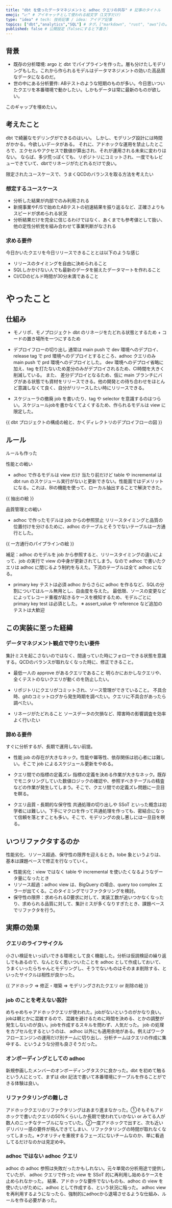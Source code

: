 ```yaml
---
title: "dbt を使ったデータマネジメントと adhoc クエリの共存" # 記事のタイトル
emoji: "📈" # アイキャッチとして使われる絵文字（1文字だけ）
type: "idea" # tech: 技術記事 / idea: アイデア記事
topics: ["dbt","analytics","SQL"] # タグ。["markdown", "rust", "aws"]のように指定する
published: false # 公開設定（falseにすると下書き）
---
```


## 背景
- 既存の分析環境: argo と dbt でパイプラインを作った。層も分けたしモデリングもした。これから作られるモデルはデータマネジメントの効いた高品質なデータになるのだ。
- 世の中にある分析要件: ABテストのような短期のものが多い。今日思いついたクエリを本番環境で動かしたい。しかもデータは常に最新のものが欲しい。

このギャップを埋めたい。

## 考えたこと

dbt で綺麗なモデリングができるのはいい。
しかし、モデリング設計には時間がかかる。今欲しいデータがある。
それに、アドホックな運用を禁止したところで、エクセルやアクセスで数値が算出され、それが運用される未来に変わりはない。
ならば、多少荒っぽくても、リポジトリにコミットされ、一度でもレビューできていて、dbtでリネージがたどれるだけで良い。

限定されたユースケースで、うまくQCDのバランスを取る方法を考えたい

### 想定するユースケース
- 分析した結果が内部でのみ利用される
- 新規事業やF/Sで始めたABテストの初速結果を振り返るなど、正確さよりもスピードが求められる状況
- 分析結果だけを完全に信じるわけではなく、あくまでも参考値として扱い、他の定性分析党を組み合わせて事業判断がなされる

### 求める要件

今日かいたクエリを今日リリースできることとは以下のような感じ

- リリースのタイミングを自由に決められること
- SQLしかかけない人でも最新のデータを揃えたデータマートを作れること
- CI/CDのビルド時間が30分未満であること

# やったこと
## 仕組み
- モノリポ、モノプロジェクト
dbt のリネージをたどれる状態とするため + コードの置き場所を一つにするため

- デプロイフローの切り出し
通常は main push で dev 環境へのデプロイ、release tag で prd 環境へのデプロイとするところ、adhoc クエリのみ main push で prd 環境へのデプロイとした。
dev 環境へのデプロイ省略に加え、tag を打たないため差分のみがデプロイされるため、CI時間を大きく削減している。
また、 差分デプロイとなるため、仮に main ブランチにバグがある状態でも資材をリリースできる。他の開発との待ち合わせをほとんど意識しなくて良く、自分がリリースしたい時にリリースできる。

- スケジューラの撤廃
job を書いたり、tag や selector を意識するのはつらい。スケジュールjobを書かなくてよくするため、作られるモデルは view に限定した。

{{ dbt プロジェクトの構成の絵と、かくディレクトリのデプロイフローの図 }}

## ルール

ルールも作った

性能との戦い
- adhoc で作るモデルは view だけ
当たり前だけど table や incremental は dbt run のスケジュール実行がないと更新できない。性能面ではデメリットになる。これは、BIの機能を使って、ローカル抽出することで解決できた。

{{ 抽出の絵 }}

品質管理との戦い
- adhoc で作ったモデルは job からの参照禁止
リリースタイミングと品質の位置付けを分けるために、adhoc のテーブルとそうでないテーブルは一方通行とした。

{{ 一方通行のパイプラインの絵 }}

補足：adhoc のモデルを job から参照すると、リリースタイミングの違いによって、job の実行で view の中身が更新されてしまう。なので adhoc で書いたクエリは adhoc に閉じるよう制約を与えた。下流のテーブルは全て adhoc になる。

- primary key テストは必須
adhoc からさらに adhoc を作るなど、SQLの分割についてはルール無用とし、自由度を与えた。
最低限、ソースの変更などによってレコード重複が起きるケースを検知するため、モデルごとに primary key test は必須とした。
※ assert_value や reference など追加のテストは大歓迎


## この実装に至った経緯
### データマネジメント観点で守りたい要件

集計ミスを起こさないのではなく、間違っていた時にフォローできる状態を意識する。QCDのバランスが取れなくなった時に、修正できること。

- 最低一人の approve があるクエリであること
明らかにおかしなクエリや、全くテストのないクエリが動くのを防止したい。

- リポジトリにクエリがコミットされ、ソース管理ができていること。
不具合時、gitのコミットログから発生時期を調べたい。クエリに不具合があったら調べたい。

- リネージがたどれること
ソースデータの欠損など、障害時の影響調査を効率よく行いたい


### 諦める要件
すぐに分析するが、長期で運用しない前提。

- 性能
job の存在が大きなネック。性能や冪等性、依存関係は初心者には難しい。そこで job によるスケジュール更新をやめる。

- クエリ間での指標の定義ズレ
指標の定義を決める作業が大きなネック。既存でモニタリングしていた数値ロジックの確認や、参照すべきテーブルの精査などの作業が発生してしまう。そこで、クエリ間での定義ズレ問題に一旦目を瞑る。

- クエリ品質・長期的な保守性
共通処理の切り出しや SSoT といった概念は初学者には難しい。下手にマクロを作って共通処理を作っても、密結合になって信頼を落とすことも多い。そこで、モデリングの良し悪しには一旦目を瞑る。




## いつリファクタするのか
性能劣化、リソース超過、保守性の限界を迎えるとき。tobe 象というよりは、基本は課題ベースで修正を行なっていく。
- 性能劣化：view ではなく table や incremental を使いたくなるようなデータ量になったとき
- リソース超過：adhoc view は、BigQuery の場合、query too complex エラーが出てくる。このタイミングでリファクタリングを検討。
- 保守性の限界：求められるD要求に対して、実装工数が追いつかなくなったり、求められる品質に対して、集計ミスが多くなりすぎたとき、課題ベースでリファクタを行う。

## 実際の効果

### クエリのライフサイクル
小さい検証をいっぱいできる環境として良く機能した。分析は仮説検証の繰り返しでもあるので、なんとなく思いついたことを adhoc として作成しておいて、うまくいったらちゃんとモデリングし、そうでないものはそのまま削除する、といったサイクルは相性が良かった。

{{ アドホック => 修正・増築 => モデリングされたクエリ or 削除の絵 }}

### job のことを考えない設計
めちゃめちゃアドホッククエリが使われた。jobがないというのがかなり良い。jobは朝とかに混雑するので、混雑を避けるために時間を決める、とかの調整が発生しないのが良い。jobを作成するスキルを問わず、人気だった。
job の処理をカプセル化するというのは、 adhoc 以外にも適用余地がある。例えばワークフローエンジンの運用だけ別チームに切り出し、分析チームはクエリの作成に集中する、というような分担も良さそうだった。

### オンボーディングとしての adhoc
新規参画したメンバーのオンボーディングタスクに良かった。dbt を初めて触るという人にとって、まずは dbt 記法で書いて本番環境にテーブルを作ることができる体験は良い。

###  リファクタリングの難しさ
アドホッククエリのリファクタリングはあまり進まなかった。①そもそもアドホックで書いたクエリの50%くらいしか長期で使われていかない or みてる人が数人のニッチなテーブルになっていた。②一度アドホックで出すと、次も近いデリバリー感の要件が飛んできてしまい、リファクタリングの時間が取れなくなってしまった。※クオリティを重視するフェーズにないチームなのか、単に看過してるだけなのかは見定め中。

### adhoc ではない adhoc クエリ
adhoc の adhoc 参照は失敗だったかもしれない。元々単発の分析用途で提供していたが、 adhoc クエリで作った view を SSoT 的に再利用し始めるケースを止められなかった。
結果、アドホックな要件でないものも、adhoc の view を使いたいがために、adhoc として作成する、という状況に陥った。
adhoc view を再利用するようになったら、強制的にadhocから退場させるような仕組み、ルールを作る必要があった。

